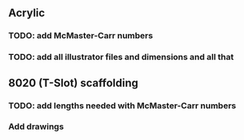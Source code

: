 ## Acrylic

### TODO: add McMaster-Carr numbers
### TODO: add all illustrator files and dimensions and all that

## 8020 (T-Slot) scaffolding

### TODO: add lengths needed with McMaster-Carr numbers
### Add drawings

